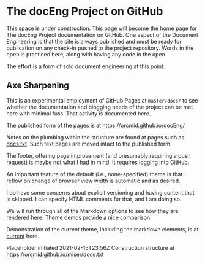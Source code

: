 <!-- index.md 0.0.2              UTF-8                         dh:2021-10-29
     ----1----|----2----|----3----|----4----|----5----|----6----|----7----|--
     source <https://github.com/orcmid/docEng/blob/main/docs/index.md>
     construction structure, manifest, and job jar at
     <https://orcmid.github.io/docEng/docs.txt>
     -->

# The docEng Project on GitHub

This space is under construction.  This page will become the home page for
The docEng Project documentation on GitHub.  One aspect of the Document
Engineering is that the site is always published and must be ready for
publication on any check-in pushed to the project repository.  Words in the
open is practiced here, along with having any code in the open.

The effort is a form of solo document engineering at this point.

## Axe Sharpening

This is an experimental employment of GitHub Pages at `master/docs/` to see
whether the documentation and blogging needs of the project can be met here
with minimal fuss.  That activity is documented here.

The published form of the pages is at <https://orcmid.github.io/docEng/>

Notes on the plumbing within the structure are found at pages such as
[docs.txt](docs.txt).  Such text pages are moved intact to the published
form.

The footer, offering page improvement (and presumably requiring a push
request) is maybe not what I had in mind.  It requires logging into GitHub.

An important feature of the default (i.e., none-specified) theme is that
reflow on change of browser view width is automatic and as desired.

I do have some concerns about explicit versioning and having content that
is skipped.  I can specify HTML comments for that, and I am doing so.

We will run through all of the Markdown options to see how they are
rendered here.  Theme demos provide a nice comparison.

Demonstration of the current theme, including the markdown elements, is
at [current](construction/current/) here.

Placeholder initiated 2021-02-15T23:56Z
Construction structure at <https://orcmid.github.io/miser/docs.txt>

<!--
     0.0.2 2021-10-29T21:54Z Smoothing, changing "master" to "main"
     0.0.1 2021-02-15T23:54Z Adapt the Miser Project docs/index.md 0.0.4
           for the front-porch of docEng/docs/
     0.0.0 2021-02-09T22:38Z create placeholder home page form docEng
           GitHub docs
     -->
<!--                *** end of docs/index.md ***                         -->

